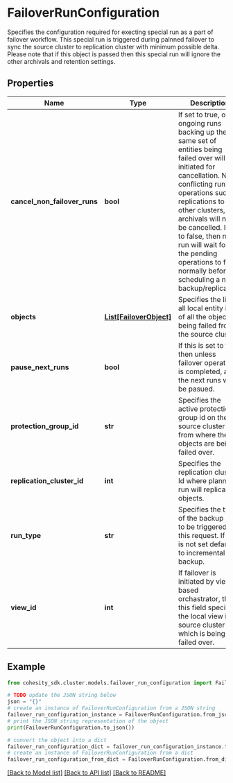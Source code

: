 # FailoverRunConfiguration

Specifies the configuration required for execting special run as a part of failover workflow. This special run is triggered during palnned failover to sync the source cluster to replication cluster with minimum possible delta. Please note that if this object is passed then this special run will ignore the other archivals and retention settings.

## Properties

Name | Type | Description | Notes
------------ | ------------- | ------------- | -------------
**cancel_non_failover_runs** | **bool** | If set to true, other ongoing runs backing up the same set of entities being failed over will be initiated for cancellation. Non conflicting run operations such as replications to other clusters, archivals will not be cancelled. If set to false, then new run will wait for all the pending operations to finish normally before scheduling a new backup/replication. | [optional] 
**objects** | [**List[FailoverObject]**](FailoverObject.md) | Specifies the list of all local entity ids of all the objects being failed from the source cluster. | 
**pause_next_runs** | **bool** | If this is set to true then unless failover operation is completed, all the next runs will be pasued. | [optional] 
**protection_group_id** | **str** | Specifies the active protection group id on the source cluster from where the objects are being failed over. | [optional] 
**replication_cluster_id** | **int** | Specifies the replication cluster Id where planned run will replicate objects. | 
**run_type** | **str** | Specifies the type of the backup run to be triggered by this request. If this is not set defaults to incremental backup. | [optional] 
**view_id** | **int** | If failover is initiated by view based orchastrator, then this field specifies the local view id of source cluster which is being failed over. | [optional] 

## Example

```python
from cohesity_sdk.cluster.models.failover_run_configuration import FailoverRunConfiguration

# TODO update the JSON string below
json = "{}"
# create an instance of FailoverRunConfiguration from a JSON string
failover_run_configuration_instance = FailoverRunConfiguration.from_json(json)
# print the JSON string representation of the object
print(FailoverRunConfiguration.to_json())

# convert the object into a dict
failover_run_configuration_dict = failover_run_configuration_instance.to_dict()
# create an instance of FailoverRunConfiguration from a dict
failover_run_configuration_from_dict = FailoverRunConfiguration.from_dict(failover_run_configuration_dict)
```
[[Back to Model list]](../README.md#documentation-for-models) [[Back to API list]](../README.md#documentation-for-api-endpoints) [[Back to README]](../README.md)


